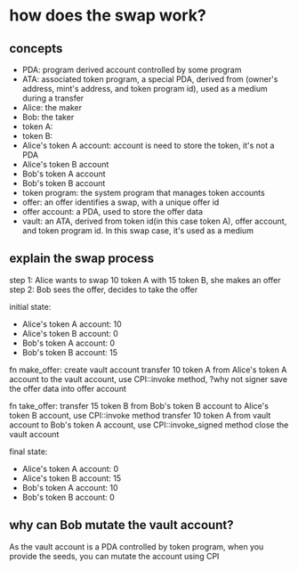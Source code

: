 # how does the swap work?

## concepts

- PDA: program derived account controlled by some program
- ATA: associated token program, a special PDA, derived from (owner's address, mint's address, and token program id), used as a medium during a transfer
- Alice: the maker
- Bob: the taker
- token A: 
- token B:
- Alice's token A account: account is need to store the token, it's not a PDA
- Alice's token B account
- Bob's token A account
- Bob's token B account
- token program: the system program that manages token accounts
- offer: an offer identifies a swap, with a unique offer id
- offer account: a PDA, used to store the offer data
- vault: an ATA, derived from token id(in this case token A), offer account, and token program id. In this swap case, it's used as a medium

## explain the swap process

step 1: Alice wants to swap 10 token A with 15 token B, she makes an offer
step 2: Bob sees the offer, decides to take the offer

initial state:
- Alice's token A account: 10
- Alice's token B account: 0
- Bob's token A account: 0
- Bob's token B account: 15

fn make_offer:
  create vault account
  transfer 10 token A from Alice's token A account to the vault account, use CPI::invoke method, ?why not signer
  save the offer data into offer account

fn take_offer:
  transfer 15 token B from Bob's token B account to Alice's token B account, use CPI::invoke method
  transfer 10 token A from vault account to Bob's token A account, use CPI::invoke_signed method
  close the vault account

final state:
- Alice's token A account: 0
- Alice's token B account: 15
- Bob's token A account: 10
- Bob's token B account: 0

## why can Bob mutate the vault account?

As the vault account is a PDA controlled by token program, when you provide the seeds, you can mutate the account using CPI
